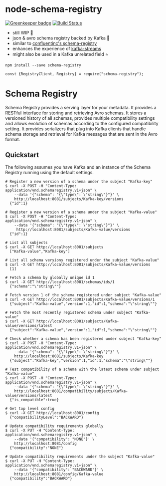 # node-schema-registry

[![Greenkeeper badge](https://badges.greenkeeper.io/krystianity/schema-registry.svg)](https://greenkeeper.io/)
[![Build Status](https://travis-ci.org/krystianity/schema-registry.svg?branch=master)](https://travis-ci.org/krystianity/schema-registry)

- still WIP :seedling:
- json & avro schema registry backed by Kafka :octopus:
- similar to [confluentinc's schema-registry](https://github.com/confluentinc/schema-registry)
- enhances the experience of [kafka-streams](https://github.com/krystianity/kafka-streams)
- might also be used in a Kafka unrelated field :star:


```
npm install --save schema-registry
```

```es6
const {RegistryClient, Registry} = require("schema-registry");
```

Schema Registry
================

Schema Registry provides a serving layer for your metadata. It provides a
RESTful interface for storing and retrieving Avro schemas. It stores a versioned
history of all schemas, provides multiple compatibility settings and allows
evolution of schemas according to the configured compatibility setting. It
provides serializers that plug into Kafka clients that handle schema storage and
retrieval for Kafka messages that are sent in the Avro format.

Quickstart
----------

The following assumes you have Kafka and an instance of the Schema Registry running using the default settings.

    # Register a new version of a schema under the subject "Kafka-key"
    $ curl -X POST -H "Content-Type: application/vnd.schemaregistry.v1+json" \
        --data '{"schema": "{\"type\": \"string\"}"}' \
        http://localhost:8081/subjects/Kafka-key/versions
      {"id":1}

    # Register a new version of a schema under the subject "Kafka-value"
    $ curl -X POST -H "Content-Type: application/vnd.schemaregistry.v1+json" \
        --data '{"schema": "{\"type\": \"string\"}"}' \
         http://localhost:8081/subjects/Kafka-value/versions
      {"id":1}

    # List all subjects
    $ curl -X GET http://localhost:8081/subjects
      ["Kafka-value","Kafka-key"]

    # List all schema versions registered under the subject "Kafka-value"
    $ curl -X GET http://localhost:8081/subjects/Kafka-value/versions
      [1]

    # Fetch a schema by globally unique id 1
    $ curl -X GET http://localhost:8081/schemas/ids/1
      {"schema":"\"string\""}

    # Fetch version 1 of the schema registered under subject "Kafka-value"
    $ curl -X GET http://localhost:8081/subjects/Kafka-value/versions/1
      {"subject":"Kafka-value","version":1,"id":1,"schema":"\"string\""}

    # Fetch the most recently registered schema under subject "Kafka-value"
    $ curl -X GET http://localhost:8081/subjects/Kafka-value/versions/latest
      {"subject":"Kafka-value","version":1,"id":1,"schema":"\"string\""}

    # Check whether a schema has been registered under subject "Kafka-key"
    $ curl -X POST -H "Content-Type: application/vnd.schemaregistry.v1+json" \
        --data '{"schema": "{\"type\": \"string\"}"}' \
        http://localhost:8081/subjects/Kafka-key
      {"subject":"Kafka-key","version":1,"id":1,"schema":"\"string\""}

    # Test compatibility of a schema with the latest schema under subject "Kafka-value"
    $ curl -X POST -H "Content-Type: application/vnd.schemaregistry.v1+json" \
        --data '{"schema": "{\"type\": \"string\"}"}' \
        http://localhost:8081/compatibility/subjects/Kafka-value/versions/latest
      {"is_compatible":true}

    # Get top level config
    $ curl -X GET http://localhost:8081/config
      {"compatibilityLevel":"BACKWARD"}

    # Update compatibility requirements globally
    $ curl -X PUT -H "Content-Type: application/vnd.schemaregistry.v1+json" \
        --data '{"compatibility": "NONE"}' \
        http://localhost:8081/config
      {"compatibility":"NONE"}

    # Update compatibility requirements under the subject "Kafka-value"
    $ curl -X PUT -H "Content-Type: application/vnd.schemaregistry.v1+json" \
        --data '{"compatibility": "BACKWARD"}' \
        http://localhost:8081/config/Kafka-value
      {"compatibility":"BACKWARD"}
